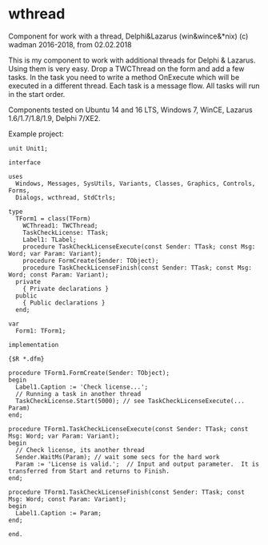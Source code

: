 # wthread
Component for work with a thread, Delphi&Lazarus (win&wince&*nix)
(c) wadman 2016-2018, from 02.02.2018

This is my component to work with additional threads for Delphi & Lazarus.
Using them is very easy.
Drop a TWCThread on the form and add a few tasks.
In the task you need to write a method OnExecute which will be executed in a different thread.
Each task is a message flow. All tasks will run in the start order.

Components tested on Ubuntu 14 and 16 LTS, Windows 7, WinCE, Lazarus 1.6/1.7/1.8/1.9, Delphi 7/XE2.

Example project:
```
unit Unit1;

interface

uses
  Windows, Messages, SysUtils, Variants, Classes, Graphics, Controls, Forms,
  Dialogs, wcthread, StdCtrls;

type
  TForm1 = class(TForm)
    WCThread1: TWCThread;
    TaskCheckLicense: TTask;
    Label1: TLabel;
    procedure TaskCheckLicenseExecute(const Sender: TTask; const Msg: Word; var Param: Variant);
    procedure FormCreate(Sender: TObject);
    procedure TaskCheckLicenseFinish(const Sender: TTask; const Msg: Word; const Param: Variant);
  private
    { Private declarations }
  public
    { Public declarations }
  end;

var
  Form1: TForm1;

implementation

{$R *.dfm}

procedure TForm1.FormCreate(Sender: TObject);
begin
  Label1.Caption := 'Check license...';
  // Running a task in another thread
  TaskCheckLicense.Start(5000); // see TaskCheckLicenseExecute(... Param)
end;

procedure TForm1.TaskCheckLicenseExecute(const Sender: TTask; const Msg: Word; var Param: Variant);
begin
  // Check license, its another thread
  Sender.WaitMs(Param); // wait some secs for the hard work
  Param := 'License is valid.';  // Input and output parameter.  It is transferred from Start and returns to Finish.
end;

procedure TForm1.TaskCheckLicenseFinish(const Sender: TTask; const Msg: Word; const Param: Variant);
begin
  Label1.Caption := Param;
end;

end.
```
